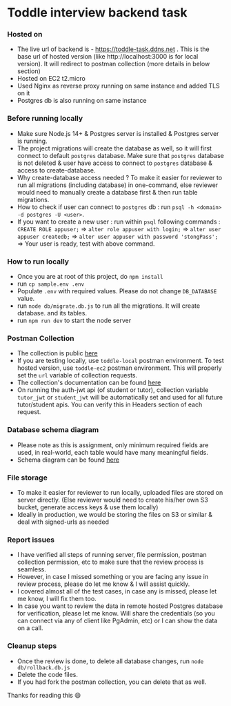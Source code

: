 # Toddle interview backend task

### Hosted on

-   The live url of backend is - https://toddle-task.ddns.net . This is the base url of hosted version (like http://localhost:3000 is for local version). It will redirect to postman collection (more details in below section)
-   Hosted on EC2 t2.micro
-   Used Nginx as reverse proxy running on same instance and added TLS on it
-   Postgres db is also running on same instance

### Before running locally

-   Make sure Node.js 14+ & Postgres server is installed & Postgres server is running.
-   The project migrations will create the database as well, so it will first connect to default `postgres` database. Make sure that `postgres` database is not deleted & user have access to connect to `postgres` database & access to create-database.
-   Why create-database access needed ? To make it easier for reviewer to run all migrations (including database) in one-command, else reviewer would need to manually create a database first & then run table migrations.
-   How to check if user can connect to `postgres` db : run `psql -h <domain> -d postgres -U <user>`.
-   If you want to create a new user : run within `psql` following commands : `CREATE ROLE appuser;` => `alter role appuser with login;` => `alter user appuser createdb;` => `alter user appuser with password 'stongPass';` => Your user is ready, test with above command.

### How to run locally

-   Once you are at root of this project, do `npm install`
-   run `cp sample.env .env`
-   Populate `.env` with required values. Please do not change `DB_DATABASE` value.
-   run `node db/migrate.db.js` to run all the migrations. It will create database. and its tables.
-   run `npm run dev` to start the node server

### Postman Collection

-   The collection is public [here](https://www.postman.com/ym-356609/workspace/ym-team/collection/16305790-832c639b-bd7a-4e8d-ae20-4caa83107411?action=share&creator=16305790)
-   If you are testing locally, use `toddle-local` postman environment. To test hosted version, use `toddle-ec2` postman environment. This will properly set the `url` variable of collection requests.
-   The collection's documentation can be found [here](https://www.postman.com/ym-356609/workspace/ym-team/documentation/16305790-832c639b-bd7a-4e8d-ae20-4caa83107411)
-   On running the auth-jwt api (of student or tutor), collection variable `tutor_jwt` or `student_jwt` will be automatically set and used for all future tutor/student apis. You can verify this in Headers section of each request.

### Database schema diagram

-   Please note as this is assignment, only minimum required fields are used, in real-world, each table would have many meaningful fields.
-   Schema diagram can be found [here](https://drive.google.com/file/d/1fnWHnXkUHoHBziLjimchd73du1tU--5G/view)

### File storage

-   To make it easier for reviewer to run locally, uploaded files are stored on server directly. (Else reviewer would need to create his/her own S3 bucket, generate access keys & use them locally)
-   Ideally in production, we would be storing the files on S3 or similar & deal with signed-urls as needed

### Report issues

-   I have verified all steps of running server, file permission, postman collection permission, etc to make sure that the review process is seamless.
-   However, in case I missed something or you are facing any issue in review process, please do let me know & I will assist quickly.
-   I covered almost all of the test cases, in case any is missed, please let me know, I will fix them too.
-   In case you want to review the data in remote hosted Postgres database for verification, please let me know. Will share the credentials (so you can connect via any of client like PgAdmin, etc) or I can show the data on a call.

### Cleanup steps

-   Once the review is done, to delete all database changes, run `node db/rollback.db.js`
-   Delete the code files.
-   If you had fork the postman collection, you can delete that as well.

Thanks for reading this 😄

